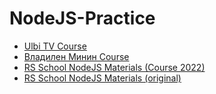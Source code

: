 # NodeJS-Practice

* [Ulbi TV Course](https://www.youtube.com/watch?v=243pQXC5Ebs)
* [Владилен Минин Course](https://www.youtube.com/watch?v=3aGSqasVPsI)
* [RS School NodeJS Materials (Course 2022)](./RS-School-materials)
* [RS School NodeJS Materials (original)](https://github.com/rolling-scopes-school/tasks/tree/master/stage1/modules/node-materials)